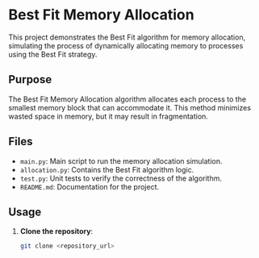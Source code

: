 # Best Fit Memory Allocation

This project demonstrates the Best Fit algorithm for memory allocation, simulating the process of dynamically allocating memory to processes using the Best Fit strategy.

## Purpose

The Best Fit Memory Allocation algorithm allocates each process to the smallest memory block that can accommodate it. This method minimizes wasted space in memory, but it may result in fragmentation.

## Files

- `main.py`: Main script to run the memory allocation simulation.
- `allocation.py`: Contains the Best Fit algorithm logic.
- `test.py`: Unit tests to verify the correctness of the algorithm.
- `README.md`: Documentation for the project.

## Usage

1. **Clone the repository**:

   ```bash
   git clone <repository_url>
